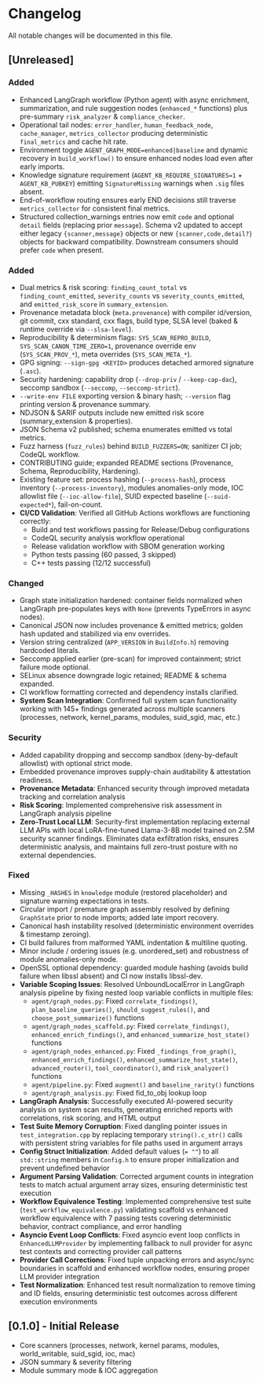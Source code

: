 # Changelog

All notable changes will be documented in this file.

## [Unreleased]

### Added
- Enhanced LangGraph workflow (Python agent) with async enrichment, summarization, and rule suggestion nodes (`enhanced_*` functions) plus pre-summary `risk_analyzer` & `compliance_checker`.
- Operational tail nodes: `error_handler`, `human_feedback_node`, `cache_manager`, `metrics_collector` producing deterministic `final_metrics` and cache hit rate.
- Environment toggle `AGENT_GRAPH_MODE=enhanced|baseline` and dynamic recovery in `build_workflow()` to ensure enhanced nodes load even after early imports.
- Knowledge signature requirement (`AGENT_KB_REQUIRE_SIGNATURES=1` + `AGENT_KB_PUBKEY`) emitting `SignatureMissing` warnings when `.sig` files absent.
- End-of-workflow routing ensures early END decisions still traverse `metrics_collector` for consistent final metrics.
- Structured collection_warnings entries now emit `code` and optional `detail` fields (replacing prior `message`). Schema v2 updated to accept either legacy `{scanner,message}` objects or new `{scanner,code,detail?}` objects for backward compatibility. Downstream consumers should prefer `code` when present.
### Added
 - Dual metrics & risk scoring: `finding_count_total` vs `finding_count_emitted`, `severity_counts` vs `severity_counts_emitted`, and `emitted_risk_score` in `summary_extension`.
 - Provenance metadata block (`meta.provenance`) with compiler id/version, git commit, cxx standard, cxx flags, build type, SLSA level (baked & runtime override via `--slsa-level`).
 - Reproducibility & determinism flags: `SYS_SCAN_REPRO_BUILD`, `SYS_SCAN_CANON_TIME_ZERO=1`, provenance override env (`SYS_SCAN_PROV_*`), meta overrides (`SYS_SCAN_META_*`).
 - GPG signing: `--sign-gpg <KEYID>` produces detached armored signature (`.asc`).
 - Security hardening: capability drop (`--drop-priv` / `--keep-cap-dac`), seccomp sandbox (`--seccomp`, `--seccomp-strict`).
 - `--write-env FILE` exporting version & binary hash; `--version` flag printing version & provenance summary.
 - NDJSON & SARIF outputs include new emitted risk score (summary_extension & properties).
 - JSON Schema v2 published; schema enumerates emitted vs total metrics.
 - Fuzz harness (`fuzz_rules`) behind `BUILD_FUZZERS=ON`; sanitizer CI job; CodeQL workflow.
 - CONTRIBUTING guide; expanded README sections (Provenance, Schema, Reproducibility, Hardening).
 - Existing feature set: process hashing (`--process-hash`), process inventory (`--process-inventory`), modules anomalies-only mode, IOC allowlist file (`--ioc-allow-file`), SUID expected baseline (`--suid-expected*`), fail-on-count.
- **CI/CD Validation**: Verified all GitHub Actions workflows are functioning correctly:
  - Build and test workflows passing for Release/Debug configurations
  - CodeQL security analysis workflow operational
  - Release validation workflow with SBOM generation working
  - Python tests passing (60 passed, 3 skipped)
  - C++ tests passing (12/12 successful)

### Changed
- Graph state initialization hardened: container fields normalized when LangGraph pre-populates keys with `None` (prevents TypeErrors in async nodes).
 - Canonical JSON now includes provenance & emitted metrics; golden hash updated and stabilized via env overrides.
 - Version string centralized (`APP_VERSION` in `BuildInfo.h`) removing hardcoded literals.
 - Seccomp applied earlier (pre-scan) for improved containment; strict failure mode optional.
 - SELinux absence downgrade logic retained; README & schema expanded.
 - CI workflow formatting corrected and dependency installs clarified.
- **System Scan Integration**: Confirmed full system scan functionality working with 145+ findings generated across multiple scanners (processes, network, kernel_params, modules, suid_sgid, mac, etc.)

### Security
- Added capability dropping and seccomp sandbox (deny-by-default allowlist) with optional strict mode.
- Embedded provenance improves supply-chain auditability & attestation readiness.
- **Provenance Metadata**: Enhanced security through improved metadata tracking and correlation analysis
- **Risk Scoring**: Implemented comprehensive risk assessment in LangGraph analysis pipeline
- **Zero-Trust Local LLM**: Security-first implementation replacing external LLM APIs with local LoRA-fine-tuned Llama-3-8B model trained on 2.5M security scanner findings. Eliminates data exfiltration risks, ensures deterministic analysis, and maintains full zero-trust posture with no external dependencies.

### Fixed
- Missing `_HASHES` in `knowledge` module (restored placeholder) and signature warning expectations in tests.
- Circular import / premature graph assembly resolved by defining `GraphState` prior to node imports; added late import recovery.
 - Canonical hash instability resolved (deterministic environment overrides & timestamp zeroing).
 - CI build failures from malformed YAML indentation & multiline quoting.
 - Minor include / ordering issues (e.g. unordered_set) and robustness of module anomalies-only mode.
 - OpenSSL optional dependency: guarded module hashing (avoids build failure when libssl absent) and CI now installs libssl-dev.
- **Variable Scoping Issues**: Resolved UnboundLocalError in LangGraph analysis pipeline by fixing nested loop variable conflicts in multiple files:
  - `agent/graph_nodes.py`: Fixed `correlate_findings()`, `plan_baseline_queries()`, `should_suggest_rules()`, and `choose_post_summarize()` functions
  - `agent/graph_nodes_scaffold.py`: Fixed `correlate_findings()`, `enhanced_enrich_findings()`, and `enhanced_summarize_host_state()` functions
  - `agent/graph_nodes_enhanced.py`: Fixed `_findings_from_graph()`, `enhanced_enrich_findings()`, `enhanced_summarize_host_state()`, `advanced_router()`, `tool_coordinator()`, and `risk_analyzer()` functions
  - `agent/pipeline.py`: Fixed `augment()` and `baseline_rarity()` functions
  - `agent/graph_analysis.py`: Fixed fid_to_obj lookup loop
- **LangGraph Analysis**: Successfully executed AI-powered security analysis on system scan results, generating enriched reports with correlations, risk scoring, and HTML output
- **Test Suite Memory Corruption**: Fixed dangling pointer issues in `test_integration.cpp` by replacing temporary `string().c_str()` calls with persistent string variables for file paths used in argument arrays
- **Config Struct Initialization**: Added default values (`= ""`) to all `std::string` members in `Config.h` to ensure proper initialization and prevent undefined behavior
- **Argument Parsing Validation**: Corrected argument counts in integration tests to match actual argument array sizes, ensuring deterministic test execution
- **Workflow Equivalence Testing**: Implemented comprehensive test suite (`test_workflow_equivalence.py`) validating scaffold vs enhanced workflow equivalence with 7 passing tests covering deterministic behavior, contract compliance, and error handling
- **Asyncio Event Loop Conflicts**: Fixed asyncio event loop conflicts in `EnhancedLLMProvider` by implementing fallback to null provider for async test contexts and correcting provider call patterns
- **Provider Call Corrections**: Fixed tuple unpacking errors and async/sync boundaries in scaffold and enhanced workflow nodes, ensuring proper LLM provider integration
- **Test Normalization**: Enhanced test result normalization to remove timing and ID fields, ensuring deterministic test outcomes across different execution environments

## [0.1.0] - Initial Release

- Core scanners (processes, network, kernel params, modules, world_writable, suid_sgid, ioc, mac)
- JSON summary & severity filtering
- Module summary mode & IOC aggregation

